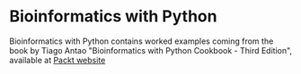 # Bioinformatics with Python
Bioinformatics with Python contains worked examples coming from the book by Tiago Antao "Bioinformatics with Python Cookbook - Third Edition", available at [Packt website](https://www.packtpub.com/product/bioinformatics-with-python-cookbook-third-edition/9781803236421)
